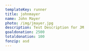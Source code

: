 ```yaml
---
templateKey: runner
title: johnmayer
name: John Mayer
photo: /img/jmayer.jpg
description: Test Description for JM
goaldonation: 2500
totaldonation: 100
fonzip: asd
---
```

